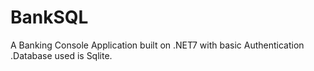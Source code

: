 # BankSQL
A Banking Console Application built on .NET7 with basic Authentication .Database used is Sqlite.

